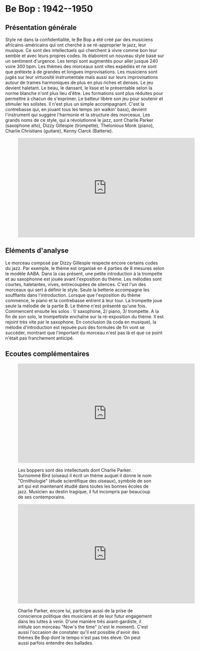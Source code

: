 # Be Bop : 1942--1950

## Présentation générale
Style né dans la confidentialité, le Be Bop a été créé par des musiciens africains-américains qui ont cherché à se ré-approprier le jazz, leur musique. Ce sont des intellectuels qui cherchent à vivre comme bon leur semble et avec leurs propres codes. Ils élaborent un nouveau style basé sur un sentiment d'urgence. Les tempi sont augmentés pour aller jusque 240 voire 300 bpm. Les thèmes des morceaux sont vites expédiés et ne sont que prétexte à de grandes et longues improvisations. Les musiciens sont jugés sur leur virtuosité instrumentale mais aussi sur leurs improvisations autour de trames harmoniques de plus en plus riches et denses. Le jeu devient haletant. Le beau, le dansant, le lisse et le présentable selon la norme blanche n'ont plus lieu d'être.
Les formations sont plus réduites pour permettre à chacun de s'exprimer. Le batteur libère son jeu pour soutenir et stimuler les solistes. Il n'est plus un simple accompagnant. C'est la contrebasse qui, en jouant tous les temps (en walkin' bass), devient l'instrument qui suggère l'harmonie et la structure des morceaux.
Les grands noms de ce style, qui a révolutionné le jazz, sont Charlie Parker (saxophone alto), Dizzy Gillespie (trompette), Thelonious Monk (piano), Charlie Christians (guitare), Kenny Clarck (Batterie).


<figure class="app-frame styles text-align-center" data-title="Be Bop - Charlie Parker">
  <iframe width="560" height="315" src="https://www.youtube.com/embed/YZYaSkhRhoE" title="YouTube video player" frameborder="0" allow="accelerometer; autoplay; clipboard-write; encrypted-media; gyroscope; picture-in-picture; web-share" allowfullscreen></iframe>
  <!-- <video src="assets/images/Charlie-Parker-Bebop-vidiget-dot-com-1387655.mp4" controls> -->
</figure>

## Eléments d'analyse
Le morceau composé par Dizzy Gillespie respecte encore certains codes du jazz. Par exemple, le thème est organisé en 4 parties de 8 mesures selon le modèle AABA. Dans la cas présent, une petite introduction à la trompette et au saxophonne est jouée avant l'exposition du thème. Les mélodies sont courtes, haletantes, vives, entrecoupées de silences. C'est l'un des morceaux qui sert à définir le style. Seule la betterie accompagne les soufflants dans l'introduction. Lorsque que l'exposition du thème commence, le piano et la contrebasse entrent à leur tour. La trompette joue seule la mélodie de la partie B. Le thème n'est présenté qu'une fois. Commencent ensuite les solos : 1/ saxophone, 2/ piano, 3/ trompette. A la fin de son solo, le trompettiste enchaîne sur la ré-exposition du thème. Il est rejoint très vite par le saxophone. En conclusion (la coda en musique), la mélodie d'introduction est rejouée puis des formules de fin vont se succéder, montrant que l'important du morceau n'est pas là et que ce point n'était pas franchement anticipé.

## Ecoutes complémentaires

<div class="encarts">
 <figure class="app-frame encart text-align-center styles" data-title="Ornithology - Charlie Parker">
  <iframe width="560" height="315" src="https://www.youtube.com/embed/fsAMAIaas94" title="YouTube video player" frameborder="0" allow="accelerometer; autoplay; clipboard-write; encrypted-media; gyroscope; picture-in-picture; web-share" allowfullscreen></iframe>
  <!-- <video controls src="assets/images/Charlie-Parker-Ornithology-vidiget-dot-com-1387705.mp4"></video> -->
  <p>
  Les boppers sont des intellectuels dont Charlie Parker. Surnommé Bird (oiseau) il écrit un thème auquel il donne le nom "Ornithologie" (étude scientifique des oiseaux), symbole de son art qui est maintenant étudié dans toutes les bonnes écoles de jazz. Musicien au destin tragique, il fut incompris par beaucoup de ses contemporains.
  </p>
</figure>

<figure class="app-frame encart text-align-center styles" data-title="Now-s-The-Time - Charlie-Parker-The-Savoy-Recordings">
    <iframe width="560" height="315" src="https://www.youtube.com/embed/YuVWNv2kEkE" title="YouTube video player" frameborder="0" allow="accelerometer; autoplay; clipboard-write; encrypted-media; gyroscope; picture-in-picture; web-share" allowfullscreen></iframe>
    <!-- <video controls src="assets/images/Now-s-The-Time-Charlie-Parker-The-Savoy-Recordings-vidiget-dot-com-1387720.mp4"></video> -->
  <p>
  Charlie Parker, encore lui, participe aussi de la prise de conscience politique des musiciens et de leur futur engagement dans les luttes à venir. D'une manière très avant-gardiste, il intitule son morceau "Now's the time" (c'est le moment). C'est aussi l'occasion de constater qu'il est possible d'avoir des thèmes Be Bop dont le tempo n'est pas très élevé. On peut aussi parfois entendre des ballades.
  </p>
</figure>
 </div>